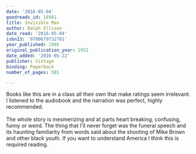 ```yaml
---
date: '2016-05-04'
goodreads_id: 16981
title: Invisible Man
author: Ralph Ellison
date_read: '2016-05-04'
isbn13: '9780679732761'
year_published: 1995
original_publication_year: 1952
date_added: '2016-05-22'
publisher: Vintage
binding: Paperback
number_of_pages: 581

---
```

Books like this are in a class all their own that make ratings seem irrelevant. I listened to the audiobook and the narration was perfect, highly recommended.<br/><br/>The whole story is mesmerizing and at parts heart breaking, confusing, funny or weird. The thing that I'll never forget was the funeral speech and its haunting familiarity from words said about the shooting of Mike Brown and other black youth. If you want to understand America I think this is required reading.
